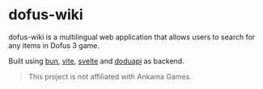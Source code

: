 # dofus-wiki

dofus-wiki is a multilingual web application that allows users to search for any items in Dofus 3 game.

Built using [bun](https://github.com/oven-sh/bun), [vite](https://github.com/vitejs/vite), [svelte](https://github.com/sveltejs/svelte) and [doduapi](https://github.com/dofusdude/doduapi) as backend.

> This project is not affiliated with Ankama Games.

